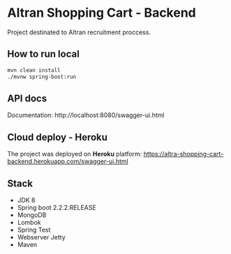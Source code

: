 # Altran Shopping Cart - Backend

Project destinated to Altran recruitment proccess.

## How to run local

```bash
mvn clean install
./mvnw spring-boot:run
``` 

## API docs

Documentation: http://localhost:8080/swagger-ui.html 

## Cloud deploy - Heroku

The project was deployed on **Heroku** platform:
https://altra-shopping-cart-backend.herokuapp.com/swagger-ui.html

## Stack

* JDK 8
* Spring boot 2.2.2.RELEASE
* MongoDB
* Lombok
* Spring Test
* Webserver Jetty
* Maven
